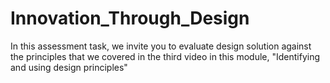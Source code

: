 # Innovation_Through_Design
In this assessment task, we invite you to evaluate design solution against the principles that we covered in the third video in this module, "Identifying and using design principles"
